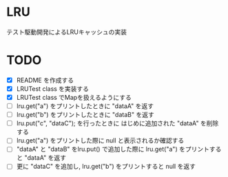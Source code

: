 # LRU

テスト駆動開発によるLRUキャッシュの実装

# TODO

- [x] README を作成する
- [x] LRUTest class を実装する
- [x] LRUTest class でMapを扱えるようにする
- [ ] lru.get("a") をプリントしたときに "dataA" を返す
- [ ] lru.get("b") をプリントしたときに "dataB" を返す
- [ ] lru.put("c", "dataC"); を行ったときに はじめに追加された "dataA" を削除する
- [ ] lru.get("a") をプリントした際に null と表示されるか確認する
- [ ] "dataA" と "dataB" をlru.put() で追加した際に lru.get("a") をプリントすると "dataA" を返す
- [ ] 更に "dataC" を追加し, lru.get("b") をプリントすると null を返す
